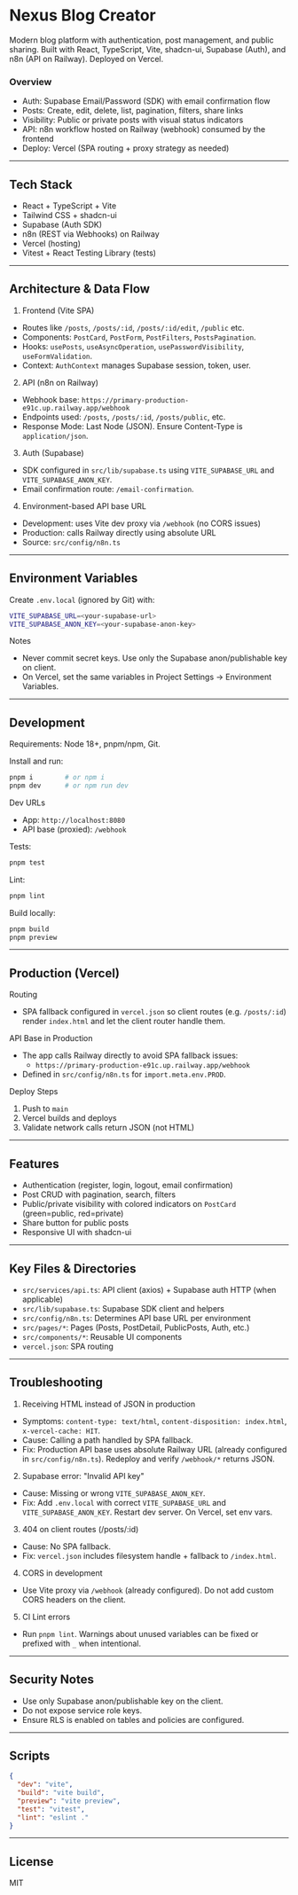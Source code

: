 # Nexus Blog Creator

Modern blog platform with authentication, post management, and public sharing. Built with React, TypeScript, Vite, shadcn-ui, Supabase (Auth), and n8n (API on Railway). Deployed on Vercel.

### Overview
- Auth: Supabase Email/Password (SDK) with email confirmation flow
- Posts: Create, edit, delete, list, pagination, filters, share links
- Visibility: Public or private posts with visual status indicators
- API: n8n workflow hosted on Railway (webhook) consumed by the frontend
- Deploy: Vercel (SPA routing + proxy strategy as needed)

---

## Tech Stack
- React + TypeScript + Vite
- Tailwind CSS + shadcn-ui
- Supabase (Auth SDK)
- n8n (REST via Webhooks) on Railway
- Vercel (hosting)
- Vitest + React Testing Library (tests)

---

## Architecture & Data Flow
1) Frontend (Vite SPA)
- Routes like `/posts`, `/posts/:id`, `/posts/:id/edit`, `/public` etc.
- Components: `PostCard`, `PostForm`, `PostFilters`, `PostsPagination`.
- Hooks: `usePosts`, `useAsyncOperation`, `usePasswordVisibility`, `useFormValidation`.
- Context: `AuthContext` manages Supabase session, token, user.

2) API (n8n on Railway)
- Webhook base: `https://primary-production-e91c.up.railway.app/webhook`
- Endpoints used: `/posts`, `/posts/:id`, `/posts/public`, etc.
- Response Mode: Last Node (JSON). Ensure Content-Type is `application/json`.

3) Auth (Supabase)
- SDK configured in `src/lib/supabase.ts` using `VITE_SUPABASE_URL` and `VITE_SUPABASE_ANON_KEY`.
- Email confirmation route: `/email-confirmation`.

4) Environment-based API base URL
- Development: uses Vite dev proxy via `/webhook` (no CORS issues)
- Production: calls Railway directly using absolute URL
- Source: `src/config/n8n.ts`

---

## Environment Variables
Create `.env.local` (ignored by Git) with:
```bash
VITE_SUPABASE_URL=<your-supabase-url>
VITE_SUPABASE_ANON_KEY=<your-supabase-anon-key>
```

Notes
- Never commit secret keys. Use only the Supabase anon/publishable key on client.
- On Vercel, set the same variables in Project Settings → Environment Variables.

---

## Development
Requirements: Node 18+, pnpm/npm, Git.

Install and run:
```bash
pnpm i        # or npm i
pnpm dev      # or npm run dev
```

Dev URLs
- App: `http://localhost:8080`
- API base (proxied): `/webhook`

Tests:
```bash
pnpm test
```

Lint:
```bash
pnpm lint
```

Build locally:
```bash
pnpm build
pnpm preview
```

---

## Production (Vercel)

Routing
- SPA fallback configured in `vercel.json` so client routes (e.g. `/posts/:id`) render `index.html` and let the client router handle them.

API Base in Production
- The app calls Railway directly to avoid SPA fallback issues:
  - `https://primary-production-e91c.up.railway.app/webhook`
- Defined in `src/config/n8n.ts` for `import.meta.env.PROD`.

Deploy Steps
1. Push to `main`
2. Vercel builds and deploys
3. Validate network calls return JSON (not HTML)

---

## Features
- Authentication (register, login, logout, email confirmation)
- Post CRUD with pagination, search, filters
- Public/private visibility with colored indicators on `PostCard` (green=public, red=private)
- Share button for public posts
- Responsive UI with shadcn-ui

---

## Key Files & Directories
- `src/services/api.ts`: API client (axios) + Supabase auth HTTP (when applicable)
- `src/lib/supabase.ts`: Supabase SDK client and helpers
- `src/config/n8n.ts`: Determines API base URL per environment
- `src/pages/*`: Pages (Posts, PostDetail, PublicPosts, Auth, etc.)
- `src/components/*`: Reusable UI components
- `vercel.json`: SPA routing

---

## Troubleshooting

1) Receiving HTML instead of JSON in production
- Symptoms: `content-type: text/html`, `content-disposition: index.html`, `x-vercel-cache: HIT`.
- Cause: Calling a path handled by SPA fallback.
- Fix: Production API base uses absolute Railway URL (already configured in `src/config/n8n.ts`). Redeploy and verify `/webhook/*` returns JSON.

2) Supabase error: "Invalid API key"
- Cause: Missing or wrong `VITE_SUPABASE_ANON_KEY`.
- Fix: Add `.env.local` with correct `VITE_SUPABASE_URL` and `VITE_SUPABASE_ANON_KEY`. Restart dev server. On Vercel, set env vars.

3) 404 on client routes (/posts/:id)
- Cause: No SPA fallback.
- Fix: `vercel.json` includes filesystem handle + fallback to `/index.html`.

4) CORS in development
- Use Vite proxy via `/webhook` (already configured). Do not add custom CORS headers on the client.

5) CI Lint errors
- Run `pnpm lint`. Warnings about unused variables can be fixed or prefixed with `_` when intentional.

---

## Security Notes
- Use only Supabase anon/publishable key on the client.
- Do not expose service role keys.
- Ensure RLS is enabled on tables and policies are configured.

---

## Scripts
```json
{
  "dev": "vite",
  "build": "vite build",
  "preview": "vite preview",
  "test": "vitest",
  "lint": "eslint ."
}
```

---

## License
MIT
